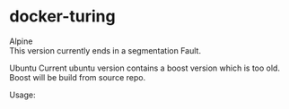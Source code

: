 # docker-turing

Alpine<br>
This version currently ends in a segmentation Fault.

Ubuntu
Current ubuntu version contains a boost version which is too old. 
Boost will be build from source repo.

Usage:

